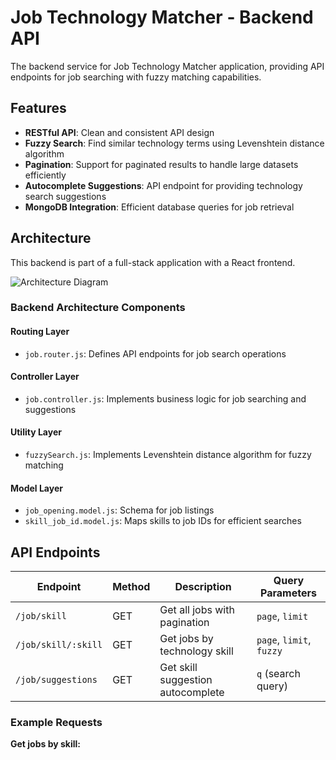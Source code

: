 # Job Technology Matcher - Backend API

The backend service for Job Technology Matcher application, providing API endpoints for job searching with fuzzy matching capabilities.

## Features

- **RESTful API**: Clean and consistent API design
- **Fuzzy Search**: Find similar technology terms using Levenshtein distance algorithm
- **Pagination**: Support for paginated results to handle large datasets efficiently
- **Autocomplete Suggestions**: API endpoint for providing technology search suggestions
- **MongoDB Integration**: Efficient database queries for job retrieval

## Architecture

This backend is part of a full-stack application with a React frontend.

![Architecture Diagram](../frontend/docs/architecture-diagram.png)

### Backend Architecture Components

#### Routing Layer
- `job.router.js`: Defines API endpoints for job search operations

#### Controller Layer  
- `job.controller.js`: Implements business logic for job searching and suggestions

#### Utility Layer
- `fuzzySearch.js`: Implements Levenshtein distance algorithm for fuzzy matching

#### Model Layer
- `job_opening.model.js`: Schema for job listings
- `skill_job_id.model.js`: Maps skills to job IDs for efficient searches

## API Endpoints

| Endpoint | Method | Description | Query Parameters |
|----------|--------|-------------|------------------|
| `/job/skill` | GET | Get all jobs with pagination | `page`, `limit` |
| `/job/skill/:skill` | GET | Get jobs by technology skill | `page`, `limit`, `fuzzy` |
| `/job/suggestions` | GET | Get skill suggestion autocomplete | `q` (search query) |

### Example Requests

**Get jobs by skill:**

